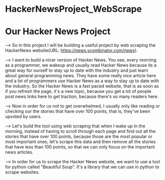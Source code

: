 # HackerNewsProject_WebScrape

# Our Hacker News Project

--> So in this project I will be building a useful project by web scraping the HackerNews website(URL: https://news.ycombinator.com/news).

--> I want to build a nicer version of Hacker News. You see, every morning as a programmer, we wakeup and usually read Hacker News because
    its a great way for ourself to stay up to date with the industry and just learn about general programming news. They have some really 
    nice article here and a lot of programmers use Hacker News as a way to stay up to date with the industry. So the Hacker News is a fast
    paced website, that is as soon as if you refresh the page, it's a new topic, because you get  a lot of people post news links here to
    get traction, because there's so many readers here.

--> Now in order for us not to get overwhelmed, I usually only like reading or checking our the stories that have over 100 points, that is,
    they've been upvoted by users.

--> Let's build the tool using web scraping that when I wake up in the morning, instead of having to scroll through each page and find out all the
    stories that have over 100 points, because those are the most popular or most important ones, let's scrape this data and then remove all
    the stories that have less than 100 points, so that we can only focus on the important news articles.   

--> In order for us to scrape the Hacker News website, we want to use a tool for python called "Beautiful Soup". It's a library that we
    can use in python to scrape websites.
 
